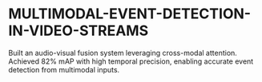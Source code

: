 # MULTIMODAL-EVENT-DETECTION-IN-VIDEO-STREAMS
 Built an audio-visual fusion system leveraging cross-modal attention. Achieved 82% mAP with high temporal precision, enabling accurate event detection from multimodal inputs.
